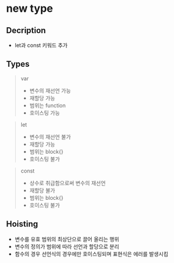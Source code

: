 
# new type


## Decription

- let과 const 키워드 추가

  

## Types

>  var 
>- 변수의 재선언 가능
>- 재할당 가능 
>- 범위는 function
>- 호이스팅 가능

> let 
>- 변수의 재선언 불가
>- 재할당 가능
>- 범위는 block{}
>- 호이스팅 불가

>const
>- 상수로 취급함으로써 변수의 재선언
>- 재할당 불가
>- 범위는 block{}
>- 호이스팅 불가

## Hoisting
- 변수를 유효 범위의 최상단으로 끌어 올리는 행위
- 변수의 정의가 범위에 따라 선언과 할당으로 분리
- 함수의 경우 선언식의 경우에만 호이스팅되며 표현식은 에러를 발생시킴